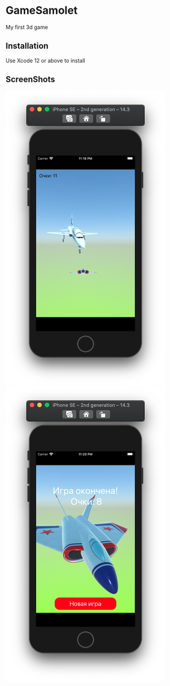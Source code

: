 # GameSamolet

My first 3d game

## Installation

Use Xcode 12 or above to install

## ScreenShots

![Game Process](https://github.com/Andy-38/GameSamolet/blob/main/GameSamolet/ScreenShots/ScreenShot01.png?raw=true)
![Game Over](https://github.com/Andy-38/GameSamolet/blob/main/GameSamolet/ScreenShots/ScreenShot02.png?raw=true)
